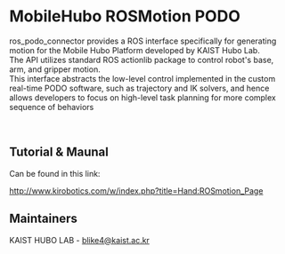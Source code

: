 # MobileHubo ROSMotion PODO

ros_podo_connector provides a ROS interface specifically for generating motion for the Mobile
Hubo Platform developed by KAIST Hubo Lab.
</br>
The API utilizes standard ROS actionlib package to control robot's base, arm, and gripper
motion. 
</br>
This interface abstracts the low-level control implemented in the custom real-time
PODO software, such as trajectory and IK solvers, and hence allows developers to focus on
high-level task planning for more complex sequence of behaviors

</br>


## Tutorial & Maunal
Can be found in this link: </br>

http://www.kirobotics.com/w/index.php?title=Hand:ROSmotion_Page

Maintainers
----

KAIST HUBO LAB - blike4@kaist.ac.kr
